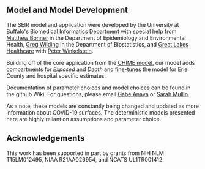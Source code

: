 ## Model and Model Development
The SEIR model and application were developed by the University at Buffalo's [Biomedical Informatics Department](http://medicine.buffalo.edu/departments/biomedical-informatics.html) with special help from [Matthew Bonner](http://sphhp.buffalo.edu/epidemiology-and-environmental-health/faculty-and-staff/faculty-directory/mrbonner.html) in the Department of Epidemiology and Environmental Health, [Greg Wilding](http://sphhp.buffalo.edu/biostatistics/faculty-and-staff/faculty-directory/gwilding.html) in the Department of Biostatistics, and [Great Lakes Healthcare](https://www.greatlakeshealth.com) with [Peter Winkelstein](http://medicine.buffalo.edu/faculty/profile.html?ubit=pwink). 

Building off of the core application from the [CHIME model](https://github.com/CodeForPhilly/chime/), our model adds compartments for _Exposed_ and _Death_ and fine-tunes the model for Erie County and hospital specific estimates.

Documentation of parameter choices and model choices can be found in the github Wiki.  For questions, please email [Gabe Anaya](ganaya@buffalo.edu) or [Sarah Mullin](sarahmul@buffalo.edu).  

As a note, these models are constantly being changed and updated as more information about COVID-19 surfaces. The deterministic models presented here are highly reliant on assumptions and parameter choice.

## Acknowledgements

This work has been supported in part by grants from NIH NLM T15LM012495, NIAA R21AA026954, and NCATS UL1TR001412.


